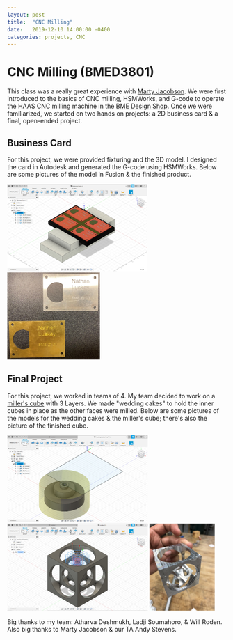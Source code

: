 ```yaml
---
layout: post
title:  "CNC Milling"
date:   2019-12-10 14:00:00 -0400
categories: projects, CNC
---
```


# CNC Milling (BMED3801)
This class was a really great experience with [Marty Jacobson](http://martinjacobson.com/id/). We were first introduced to the basics of CNC milling, HSMWorks, and G-code to operate the HAAS CNC milling machine in the [BME Design Shop](https://bme.gatech.edu/bme/bme-design-shop). Once we were familiarized, we started on two hands on projects: a 2D business card & a final, open-ended project. 

## Business Card
For this project, we were provided fixturing and the 3D model. I designed the card in Autodesk and generated the G-code using HSMWorks. Below are some pictures of the model in Fusion & the finished product.

<img src="https://github.com/nathanluskey/personalWebsite/blob/master/docs/projects/_posts/CNC/BusinessCardsCAD.JPG?raw=true" alt="BusinessCardsCAD" title="BusinessCardsCAD" height="200vmin" />
<img src="https://github.com/nathanluskey/personalWebsite/blob/master/docs/projects/_posts/CNC/BusinessCardsImage.jpg?raw=true" alt="BusinessCardsImage" title="BusinessCardsImage" height="200vmin" />

## Final Project
For this project, we worked in teams of 4. My team decided to work on a [miller's cube](https://i.redd.it/cvuzk0n94i541.jpg) with 3 Layers. We made "wedding cakes" to hold the inner cubes in place as the other faces were milled. Below are some pictures of the models for the wedding cakes & the miller's cube; there's also the picture of the finished cube.

<img src="https://github.com/nathanluskey/personalWebsite/blob/master/docs/projects/_posts/CNC/WeddingCake.JPG?raw=true" alt="Wedding Cake" title="Wedding Cake" height="200vmin" />
<img src="https://github.com/nathanluskey/personalWebsite/blob/master/docs/projects/_posts/CNC/CubeCAD.JPG?raw=true" alt="Cube CAD" title="Cube CAD" height="200vmin" />
<img src="https://github.com/nathanluskey/personalWebsite/blob/master/docs/projects/_posts/CNC/FinishedCubeView1.jpeg?raw=true" alt="Cube Real" title="Cube Real" height="200vmin" />

Big thanks to my team: Atharva Deshmukh, Ladji Soumahoro, & Will Roden.
Also big thanks to Marty Jacobson & our TA Andy Stevens.
